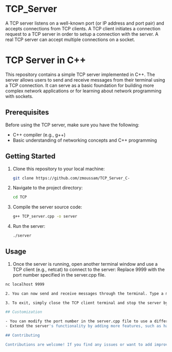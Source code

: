 # TCP_Server
A TCP server listens on a well-known port (or IP address and port pair) and accepts connections from TCP clients. A TCP client initiates a connection request to a TCP server in order to setup a connection with the server. A real TCP server can accept multiple connections on a socket.

# TCP Server in C++

This repository contains a simple TCP server implemented in C++. The server allows users to send and receive messages from their terminal using a TCP connection. It can serve as a basic foundation for building more complex network applications or for learning about network programming with sockets.

## Prerequisites

Before using the TCP server, make sure you have the following:

- C++ compiler (e.g., g++)
- Basic understanding of networking concepts and C++ programming

## Getting Started

1. Clone this repository to your local machine:

   ```bash
   git clone https://github.com/zmoussam/TCP_Server_C-
   
2. Navigate to the project directory:
    ```bash
    cd TCP
    
3. Compile the server source code:
   ```bash
   g++ TCP_server.cpp -o server

4. Run the server:
   ```bash
   ./server

## Usage

1. Once the server is running, open another terminal window and use a TCP client (e.g., netcat) to connect to the server:
   Replace 9999 with the port number specified in the server.cpp file.
  ```bash
  nc localhost 9999

2. You can now send and receive messages through the terminal. Type a message and press Enter to send it to the server. The server will display incoming messages on its terminal.

3. To exit, simply close the TCP client terminal and stop the server by pressing Ctrl + C in the terminal where the server is running

## Customization

- You can modify the port number in the server.cpp file to use a different port.
- Extend the server's functionality by adding more features, such as handling multiple clients simultaneously or implementing custom protocols.

## Contributing

Contributions are welcome! If you find any issues or want to add improvements, feel free to open a pull request.
